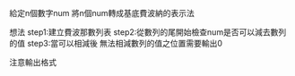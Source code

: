 給定n個數字num
將n個num轉成基底費波納的表示法

想法
step1:建立費波那數列表
step2:從數列的尾開始檢查num是否可以減去數列的值
step3:當可以相減後 無法相減數列的值之位置需要輸出0

注意輸出格式
